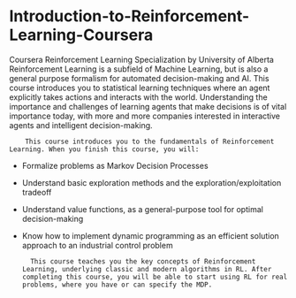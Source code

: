 # Introduction-to-Reinforcement-Learning-Coursera
Coursera Reinforcement Learning Specialization by University of Alberta
        Reinforcement Learning is a subfield of Machine Learning, but is also a general purpose formalism for automated decision-making and AI. This course introduces you to statistical learning techniques where an agent explicitly takes actions and interacts with the world. Understanding the importance and challenges of learning agents that make decisions is of vital importance today, with more and more companies interested in interactive agents and intelligent decision-making. 

        This course introduces you to the fundamentals of Reinforcement Learning. When you finish this course, you will:
- Formalize problems as Markov Decision Processes 
- Understand basic exploration methods and the exploration/exploitation tradeoff
- Understand value functions, as a general-purpose tool for optimal decision-making
- Know how to implement dynamic programming as an efficient solution approach to an industrial control problem

        This course teaches you the key concepts of Reinforcement Learning, underlying classic and modern algorithms in RL. After completing this course, you will be able to start using RL for real problems, where you have or can specify the MDP. 
